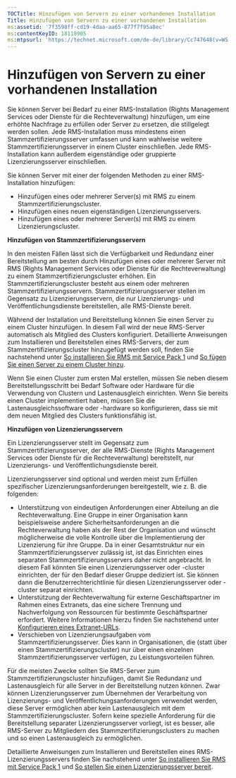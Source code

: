 ```yaml
---
TOCTitle: Hinzufügen von Servern zu einer vorhandenen Installation
Title: Hinzufügen von Servern zu einer vorhandenen Installation
ms:assetid: '7f3598ff-cd19-4daa-aa65-877f7f95a8ec'
ms:contentKeyID: 18118905
ms:mtpsurl: 'https://technet.microsoft.com/de-de/library/Cc747648(v=WS.10)'
---
```


Hinzufügen von Servern zu einer vorhandenen Installation
========================================================

Sie können Server bei Bedarf zu einer RMS-Installation (Rights Management Services oder Dienste für die Rechteverwaltung) hinzufügen, um eine erhöhte Nachfrage zu erfüllen oder Server zu ersetzen, die stillgelegt werden sollen. Jede RMS-Installation muss mindestens einen Stammzertifizierungsserver umfassen und kann wahlweise weitere Stammzertifizierungsserver in einem Cluster einschließen. Jede RMS-Installation kann außerdem eigenständige oder gruppierte Lizenzierungsserver einschließen.

Sie können Server mit einer der folgenden Methoden zu einer RMS-Installation hinzufügen:

-   Hinzufügen eines oder mehrerer Server(s) mit RMS zu einem Stammzertifizierungscluster.
-   Hinzufügen eines neuen eigenständigen Lizenzierungsservers.
-   Hinzufügen eines oder mehrerer Server(s) mit RMS zu einem Lizenzierungscluster.

**Hinzufügen von Stammzertifizierungsservern**

In den meisten Fällen lässt sich die Verfügbarkeit und Redundanz einer Bereitstellung am besten durch Hinzufügen eines oder mehrerer Server mit RMS (Rights Management Services oder Dienste für die Rechteverwaltung) zu einem Stammzertifizierungscluster erhöhen. Ein Stammzertifizierungscluster besteht aus einem oder mehreren Stammzertifizierungsservern. Stammzertifizierungsserver stellen im Gegensatz zu Lizenzierungsservern, die nur Lizenzierungs- und Veröffentlichungsdienste bereitstellen, alle RMS-Dienste bereit.

Während der Installation und Bereitstellung können Sie einen Server zu einem Cluster hinzufügen. In diesem Fall wird der neue RMS-Server automatisch als Mitglied des Clusters konfiguriert. Detaillierte Anweisungen zum Installieren und Bereitstellen eines RMS-Servers, der zum Stammzertifizierungscluster hinzugefügt werden soll, finden Sie nachstehend unter [So installieren Sie RMS mit Service Pack 1](https://technet.microsoft.com/dab20175-a690-43f8-b943-768d289daa0d) und [So fügen Sie einen Server zu einem Cluster hinzu](https://technet.microsoft.com/db635238-5528-4bec-9cc6-8244e2b3d733).

Wenn Sie einen Cluster zum ersten Mal erstellen, müssen Sie neben diesem Bereitstellungsschritt bei Bedarf Software oder Hardware für die Verwendung von Clustern und Lastenausgleich einrichten. Wenn Sie bereits einen Cluster implementiert haben, müssen Sie die Lastenausgleichssoftware oder -hardware so konfigurieren, dass sie mit dem neuen Mitglied des Clusters funktionsfähig ist.

**Hinzufügen von Lizenzierungsservern**

Ein Lizenzierungsserver stellt im Gegensatz zum Stammzertifizierungsserver, der alle RMS-Dienste (Rights Management Services oder Dienste für die Rechteverwaltung) bereitstellt, nur Lizenzierungs- und Veröffentlichungsdienste bereit.

Lizenzierungsserver sind optional und werden meist zum Erfüllen spezifischer Lizenzierungsanforderungen bereitgestellt, wie z. B. die folgenden:

-   Unterstützung von eindeutigen Anforderungen einer Abteilung an die Rechteverwaltung. Eine Gruppe in einer Organisation kann beispielsweise andere Sicherheitsanforderungen an die Rechteverwaltung haben als der Rest der Organisation und wünscht möglicherweise die volle Kontrolle über die Implementierung der Lizenzierung für ihre Gruppe. Da in einer Gesamtstruktur nur ein Stammzertifizierungsserver zulässig ist, ist das Einrichten eines separaten Stammzertifizierungsservers daher nicht angebracht. In diesem Fall könnten Sie einen Lizenzierungsserver oder -cluster einrichten, der für den Bedarf dieser Gruppe dediziert ist. Sie können dann die Benutzerrechterichtlinie für diesen Lizenzierungsserver oder -cluster separat einrichten.
-   Unterstützung der Rechteverwaltung für externe Geschäftspartner im Rahmen eines Extranets, das eine sichere Trennung und Nachverfolgung von Ressourcen für bestimmte Geschäftspartner erfordert. Weitere Informationen hierzu finden Sie nachstehend unter [Konfigurieren eines Extranet-URLs](https://technet.microsoft.com/88fec9ff-c96c-4d20-8856-0485e7507572).
-   Verschieben von Lizenzierungsaufgaben vom Stammzertifizierungsserver. Dies kann in Organisationen, die (statt über einen Stammzertifizierungscluster) nur über einen einzelnen Stammzertifizierungsserver verfügen, zu Leistungsvorteilen führen.

Für die meisten Zwecke sollten Sie RMS-Server zum Stammzertifizierungscluster hinzufügen, damit Sie Redundanz und Lastenausgleich für alle Server in der Bereitstellung nutzen können. Zwar können Lizenzierungsserver zum Übernehmen der Verarbeitung von Lizenzierungs- und Veröffentlichungsanforderungen verwendet werden, diese Server ermöglichen aber kein Lastenausgleich mit dem Stammzertifizierungscluster. Sofern keine spezielle Anforderung für die Bereitstellung separater Lizenzierungsserver vorliegt, ist es besser, alle RMS-Server zu Mitgliedern des Stammzertifizierungsclusters zu machen und so einen Lastenausgleich zu ermöglichen.

Detaillierte Anweisungen zum Installieren und Bereitstellen eines RMS-Lizenzierungsservers finden Sie nachstehend unter [So installieren Sie RMS mit Service Pack 1](https://technet.microsoft.com/dab20175-a690-43f8-b943-768d289daa0d) und [So stellen Sie einen Lizenzierungsserver bereit](https://technet.microsoft.com/4d67b898-0ba9-4eef-ab7d-ee0ca55a688e).
